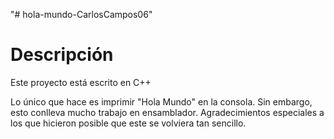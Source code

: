 "# hola-mundo-CarlosCampos06" 

# Descripción

Este proyecto está escrito en C++

Lo único que hace es imprimir "Hola Mundo" en la consola. Sin embargo, esto conlleva mucho trabajo en ensamblador. Agradecimientos especiales a los que hicieron posible que este se volviera tan sencillo.